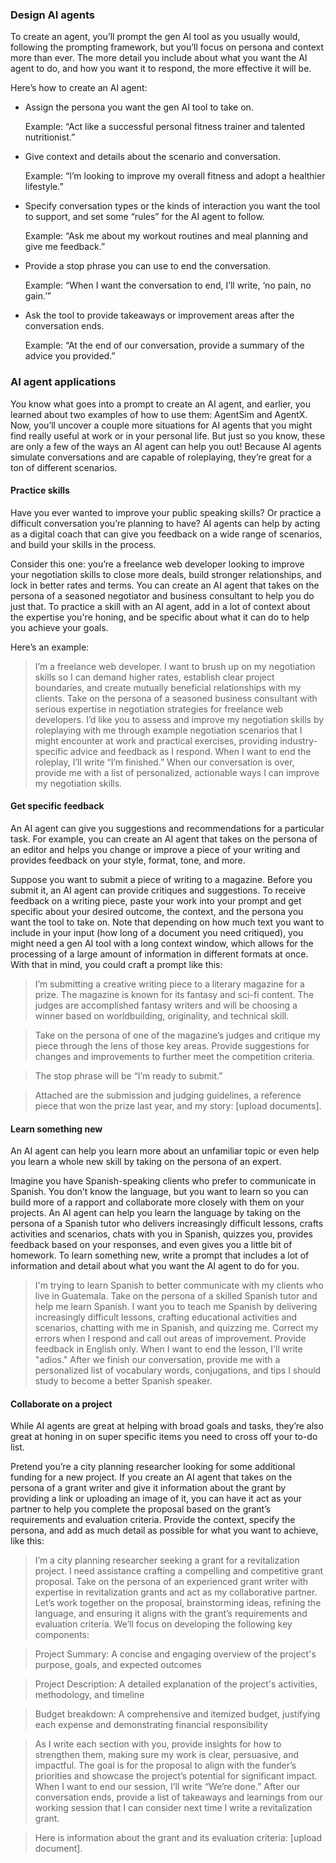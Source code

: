 ### Design AI agents

To create an agent, you’ll prompt the gen AI tool as you usually would, following the prompting framework, but you’ll focus on persona and context more than ever. The more detail you include about what you want the AI agent to do, and how you want it to respond, the more effective it will be.

Here’s how to create an AI agent:

- Assign the persona you want the gen AI tool to take on.

  Example: “Act like a successful personal fitness trainer and talented nutritionist.”

- Give context and details about the scenario and conversation.

  Example: “I’m looking to improve my overall fitness and adopt a healthier lifestyle.”

- Specify conversation types or the kinds of interaction you want the tool to support, and set some “rules” for the AI agent to follow.

  Example: “Ask me about my workout routines and meal planning and give me feedback.”

- Provide a stop phrase you can use to end the conversation.

  Example: “When I want the conversation to end, I’ll write, ‘no pain, no gain.’”

- Ask the tool to provide takeaways or improvement areas after the conversation ends.

  Example: “At the end of our conversation, provide a summary of the advice you provided.”

### AI agent applications

You know what goes into a prompt to create an AI agent, and earlier, you learned about two examples of how to use them: AgentSim and AgentX. Now, you’ll uncover a couple more situations for AI agents that you might find really useful at work or in your personal life. But just so you know, these are only a few of the ways an AI agent can help you out! Because AI agents simulate conversations and are capable of roleplaying, they’re great for a ton of different scenarios.

#### Practice skills

Have you ever wanted to improve your public speaking skills? Or practice a difficult conversation you’re planning to have? AI agents can help by acting as a digital coach that can give you feedback on a wide range of scenarios, and build your skills in the process.

Consider this one: you’re a freelance web developer looking to improve your negotiation skills to close more deals, build stronger relationships, and lock in better rates and terms. You can create an AI agent that takes on the persona of a seasoned negotiator and business consultant to help you do just that. To practice a skill with an AI agent, add in a lot of context about the expertise you're honing, and be specific about what it can do to help you achieve your goals.

Here’s an example:

> I’m a freelance web developer. I want to brush up on my negotiation skills so I can demand higher rates, establish clear project boundaries, and create mutually beneficial relationships with my clients. Take on the persona of a seasoned business consultant with serious expertise in negotiation strategies for freelance web developers. I’d like you to assess and improve my negotiation skills by roleplaying with me through example negotiation scenarios that I might encounter at work and practical exercises, providing industry-specific advice and feedback as I respond. When I want to end the roleplay, I’ll write “I’m finished.” When our conversation is over, provide me with a list of personalized, actionable ways I can improve my negotiation skills.

#### Get specific feedback

An AI agent can give you suggestions and recommendations for a particular task. For example, you can create an AI agent that takes on the persona of an editor and helps you change or improve a piece of your writing and provides feedback on your style, format, tone, and more.

Suppose you want to submit a piece of writing to a magazine. Before you submit it, an AI agent can provide critiques and suggestions. To receive feedback on a writing piece, paste your work into your prompt and get specific about your desired outcome, the context, and the persona you want the tool to take on. Note that depending on how much text you want to include in your input (how long of a document you need critiqued), you might need a gen AI tool with a long context window, which allows for the processing of a large amount of information in different formats at once. With that in mind, you could craft a prompt like this:

> I’m submitting a creative writing piece to a literary magazine for a prize. The magazine is known for its fantasy and sci-fi content. The judges are accomplished fantasy writers and will be choosing a winner based on worldbuilding, originality, and technical skill.

> Take on the persona of one of the magazine’s judges and critique my piece through the lens of those key areas. Provide suggestions for changes and improvements to further meet the competition criteria.

> The stop phrase will be “I’m ready to submit.”

> Attached are the submission and judging guidelines, a reference piece that won the prize last year, and my story: [upload documents].

#### Learn something new

An AI agent can help you learn more about an unfamiliar topic or even help you learn a whole new skill by taking on the persona of an expert.

Imagine you have Spanish-speaking clients who prefer to communicate in Spanish. You don’t know the language, but you want to learn so you can build more of a rapport and collaborate more closely with them on your projects. An AI agent can help you learn the language by taking on the persona of a Spanish tutor who delivers increasingly difficult lessons, crafts activities and scenarios, chats with you in Spanish, quizzes you, provides feedback based on your responses, and even gives you a little bit of homework. To learn something new, write a prompt that includes a lot of information and detail about what you want the AI agent to do for you.

> I'm trying to learn Spanish to better communicate with my clients who live in Guatemala. Take on the persona of a skilled Spanish tutor and help me learn Spanish. I want you to teach me Spanish by delivering increasingly difficult lessons, crafting educational activities and scenarios, chatting with me in Spanish, and quizzing me. Correct my errors when I respond and call out areas of improvement. Provide feedback in English only. When I want to end the lesson, I'll write "adios." After we finish our conversation, provide me with a personalized list of vocabulary words, conjugations, and tips I should study to become a better Spanish speaker.

#### Collaborate on a project

While AI agents are great at helping with broad goals and tasks, they’re also great at honing in on super specific items you need to cross off your to-do list.

Pretend you’re a city planning researcher looking for some additional funding for a new project. If you create an AI agent that takes on the persona of a grant writer and give it information about the grant by providing a link or uploading an image of it, you can have it act as your partner to help you complete the proposal based on the grant’s requirements and evaluation criteria. Provide the context, specify the persona, and add as much detail as possible for what you want to achieve, like this:

> I’m a city planning researcher seeking a grant for a revitalization project. I need assistance crafting a compelling and competitive grant proposal. Take on the persona of an experienced grant writer with expertise in revitalization grants and act as my collaborative partner. Let’s work together on the proposal, brainstorming ideas, refining the language, and ensuring it aligns with the grant’s requirements and evaluation criteria. We’ll focus on developing the following key components:

> Project Summary: A concise and engaging overview of the project's purpose, goals, and expected outcomes

> Project Description: A detailed explanation of the project's activities, methodology, and timeline

> Budget breakdown: A comprehensive and itemized budget, justifying each expense and demonstrating financial responsibility

> As I write each section with you, provide insights for how to strengthen them, making sure my work is clear, persuasive, and impactful. The goal is for the proposal to align with the funder’s priorities and showcase the project’s potential for significant impact. When I want to end our session, I’ll write “We’re done.” After our conversation ends, provide a list of takeaways and learnings from our working session that I can consider next time I write a revitalization grant.

> Here is information about the grant and its evaluation criteria: [upload document].
